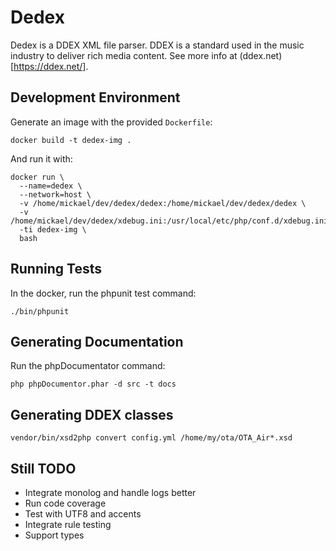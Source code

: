 # Dedex

Dedex is a DDEX XML file parser. DDEX is a standard used in the music industry to deliver rich media content. See more info at (ddex.net)[https://ddex.net/].

## Development Environment

Generate an image with the provided `Dockerfile`: 

```
docker build -t dedex-img .
```

And run it with:
```
docker run \
  --name=dedex \
  --network=host \
  -v /home/mickael/dev/dedex/dedex:/home/mickael/dev/dedex/dedex \
  -v /home/mickael/dev/dedex/xdebug.ini:/usr/local/etc/php/conf.d/xdebug.ini
  -ti dedex-img \
  bash
```

## Running Tests

In the docker, run the phpunit test command:

```
./bin/phpunit
```

## Generating Documentation

Run the phpDocumentator command:

```
php phpDocumentor.phar -d src -t docs
```

## Generating DDEX classes

```
vendor/bin/xsd2php convert config.yml /home/my/ota/OTA_Air*.xsd
```

## Still TODO

* Integrate monolog and handle logs better
* Run code coverage
* Test with UTF8 and accents
* Integrate rule testing
* Support types